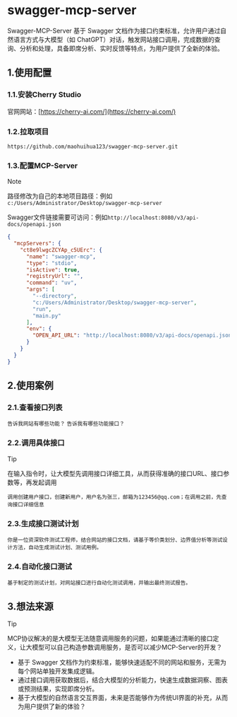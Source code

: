 # swagger-mcp-server
Swagger-MCP-Server 基于 Swagger 文档作为接口约束标准，允许用户通过自然语言方式与大模型（如 ChatGPT）对话，触发网站接口调用，完成数据的查询、分析和处理，具备即席分析、实时反馈等特点，为用户提供了全新的体验。

## 1.使用配置

### 1.1.安装Cherry Studio

官网网站：[https://cherry-ai.com/](https://cherry-ai.com/)

### 1.2.拉取项目

```
https://github.com/maohuihua123/swagger-mcp-server.git
```

### 1.3.配置MCP-Server

> [!NOTE]
>
> 路径修改为自己的本地项目路径：例如`c:/Users/Administrator/Desktop/swagger-mcp-server`
>
> Swagger文件链接需要可访问：例如`http://localhost:8080/v3/api-docs/openapi.json`

```json
{
  "mcpServers": {
    "ct8e9lwgcZCYAp_c5UErc": {
      "name": "swagger-mcp",
      "type": "stdio",
      "isActive": true,
      "registryUrl": "",
      "command": "uv",
      "args": [
        "--directory",
        "c:/Users/Administrator/Desktop/swagger-mcp-server",
        "run",
        "main.py"
      ],
      "env": {
        "OPEN_API_URL": "http://localhost:8080/v3/api-docs/openapi.json"
      }
    }
  }
}
```

## 2.使用案例

### 2.1.查看接口列表

`告诉我网站有哪些功能？` `告诉我有哪些功能接口？`

### 2.2.调用具体接口

> [!TIP]
>
> 在输入指令时，让大模型先调用接口详细工具，从而获得准确的接口URL、接口参数等，再发起调用

`调用创建用户接口，创建新用户，用户名为张三，邮箱为123456@qq.com；在调用之前，先查询接口详细信息`

### 2.3.生成接口测试计划

`你是一位资深软件测试工程师，结合网站的接口文档，请基于等价类划分、边界值分析等测试设计方法，自动生成测试计划、测试用例。`

### 2.4.自动化接口测试

`基于制定的测试计划，对网站接口进行自动化测试调用，并输出最终测试报告。`

## 3.想法来源

> [!TIP]
>
> MCP协议解决的是大模型无法随意调用服务的问题，如果能通过清晰的接口定义，让大模型可以自己构造参数调用服务，是否可以减少MCP-Server的开发？

* 基于 Swagger 文档作为约束标准，能够快速适配不同的网站和服务，无需为每个网站单独开发集成逻辑。
* 通过接口调用获取数据后，结合大模型的分析能力，快速生成数据洞察、图表或预测结果，实现即席分析。
* 基于大模型的自然语言交互界面，未来是否能够作为传统UI界面的补充，从而为用户提供了新的体验？
